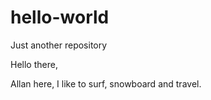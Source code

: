 # hello-world
Just another repository

Hello there,

Allan here, I like to surf, snowboard and travel.
